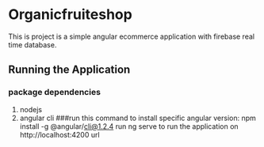 # Organicfruiteshop

This is project is a simple angular ecommerce application with firebase real time database.

## Running the Application
### package dependencies
1. nodejs
2. angular cli
###run this command to install specific angular version:
npm install -g @angular/cli@1.2.4
run ng serve to run the application on http://localhost:4200 url

